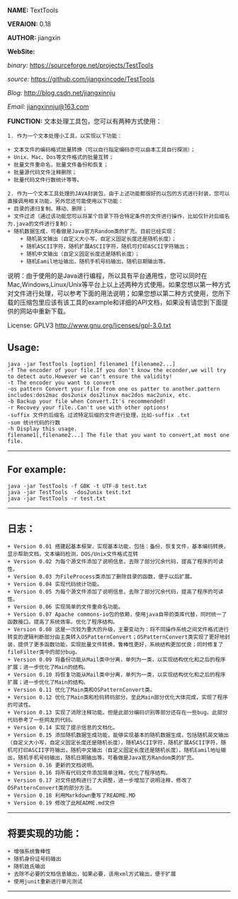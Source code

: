 **NAME:** TextTools

**VERAION:** 0.18

**AUTHOR:** jiangxin

**WebSite:**

*binary:* https://sourceforge.net/projects/TestTools

*source:* https://github.com/jiangxincode/TestTools

*Blog:* http://blog.csdn.net/jiangxinnju

*Email:* jiangxinnju@163.com

**FUNCTION:**
文本处理工具包，您可以有两种方式使用：

	1. 作为一个文本处理小工具，以实现以下功能：

	+ 文本文件的编码格式批量转换（可以自行指定编码亦可以由本工具自行探测）；
	+ Unix、Mac、Dos等文件格式的批量互转；
	+ 批量文件重命名，批量文件备份和恢复；
	+ 批量源代码文件注释删除；
	+ 批量代码文件行数统计等等。

	2. 作为一个文本工具处理的JAVA封装包，由于上述功能都很好的以包的方式进行封装，您可以直接调用相关功能，另外您还可能使用以下功能：
	+ 目录的递归复制、移动、删除；
	+ 文件过滤（通过该功能您可以将某个目录下符合特定条件的文件进行操作，比如仅针对后缀名为.java的文件进行复制）；
	+ 随机数据生成，可看做是Java官方Random类的扩充。目前已经实现：
		+ 随机英文输出（自定义大小写，自定义固定长度还是随机长度）；
		+ 随机ASCII字符，随机扩展ASCII字符，随机可打印ASCII字符输出；
		+ 随机中文输出（自定义固定长度还是随机长度）；
		+ 随机Eamil地址输出，随机手机号码输出，随机日期输出等。

说明：由于使用的是Java进行编程，所以具有平台通用性，您可以同时在Mac,Windows,Linux/Unix等平台上以上述两种方式使用。如果您想以第一种方式对文件进行处理，可以参考下面的用法说明；如果您想以第二种方式使用，您所下载的压缩包里应该有该工具的example和详细的API文档，如果没有请您到下面提供的网站中重新下载。

License: GPLV3 http://www.gnu.org/licenses/gpl-3.0.txt

Usage:
---
	java -jar TestTools [option] filename1 [filename2...]
	-f The encoder of your file.If you don't know the econder,we will try to detect auto.However we can't ensure the validity!
	-t The encoder you want to convert
	-os pattern Convert your file from one os patter to another.pattern includes:dos2mac dos2unix dos2linux mac2dos mac2unix, etc.
	-b Backup your file when Convert.It's recommended!
	-r Recovey your file..Can't use with other options!
	-suffix 文件的后缀名 过滤特定后缀的文件进行处理，比如-suffix .txt
	-sum 统计代码的行数
	-h Display this usage.
	filename1[,filename2...] The file that you want to convert,at most one file.
---

For example:
---
	java -jar TestTools -f GBK -t UTF-8 test.txt
	java -jar TestTools  -dos2unix test.txt
	java -jar TestTools -r test.txt
---

日志：
---
	+ Version 0.01 搭建起基本框架，实现基本功能，包括：备份、恢复文件，基本编码转换，显示帮助文档，文本编码检测，DOS/Unix文件格式互转
	+ Version 0.02 为每个源文件添加了说明信息，去除了部分冗余代码，提高了程序的可读性。
	+ Version 0.03 为FileProcess类添加了删除目录的函数，便于以后扩展。
	+ Version 0.04 实现代码统计功能。
	+ Version 0.05 为每个源文件添加了说明信息，去除了部分冗余代码，提高了程序的可读性。
	+ Version 0.06 实现简单的文件重命名功能。
	+ Version 0.07 Apache commons-io包的依赖，使用java自带的类库代替，同时统一了函数接口。提高了系统效率。优化了程序结构。
	+ Version 0.08 这是一次较为重大的升级，主要变动为：将不同操作系统之间文件格式进行转变的逻辑判断部分由主类转入OSPatternConvert；OSPatternConvert类实现了更好地封装，提供了更多函数功能，实现批量文件转换，鲁棒性更好，系统结构更加优良；同时修复了fileFilter类中的部分bug。
	+ Version 0.09 将备份功能从Mail类中分离，单列为一类，以实现结构优化和之后的程序扩展；进一步优化了Main的结构。
	+ Version 0.10 将恢复功能从Mail类中分离，单列为一类，以实现结构优化和之后的程序扩展；进一步优化了Main的结构。
	+ Version 0.11 优化了Main类和OSPatternConvert类。
	+ Version 0.12 优化了Main类和检码转码部分。至此Main部分优化大体完成，实现了程序的可读性。
	+ Version 0.13 实现了消除注释功能。但是此部分编码识别等部分还存在一些bug。此部分代码参考了一些网友的代码。
	+ Version 0.14 实现了提示信息的文档化。
	+ Version 0.15 添加随机数据生成功能，能够实现基本的随机数据生成，包括随机英文输出（自定义大小写，自定义固定长度还是随机长度），随机ASCII字符，随机扩展ASCII字符，随机可打印ASCII字符输出，随机中文输出（自定义固定长度还是随机长度），随机Eamil地址输出，随机手机号码输出，随机日期输出等，可看做是Java官方Random类的扩充。
	+ Version 0.16 更新的文档说明。
	+ Version 0.16 将所有代码文件添加简单注释。优化了程序结构。
	+ Version 0.17 对文件结构进行了大调整，进一步增加了说明注释，修改了OSPatternConvert类的部分方法。
	+ Version 0.18 利用Markdown重写了README.MD
	+ Version 0.19 修改了此README.md文件
---

将要实现的功能：
---
	+ 增强系统鲁棒性
	+ 随机身份证号码输出
	+ 随机姓氏输出
	+ 去除不必要的文档信息输出，如果必要，该用xml方式输出，便于扩展
	+ 使用junit重新进行单元测试
---